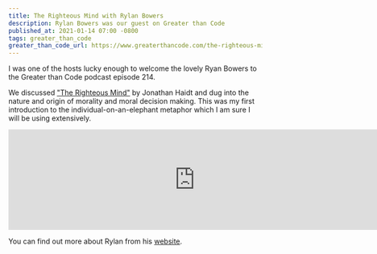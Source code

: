 ```yaml
---
title: The Righteous Mind with Rylan Bowers
description: Rylan Bowers was our guest on Greater than Code
published_at: 2021-01-14 07:00 -0800
tags: greater_than_code
greater_than_code_url: https://www.greaterthancode.com/the-righteous-mind
---
```


I was one of the hosts lucky enough to welcome the lovely Ryan Bowers to the
Greater than Code podcast episode 214.

We discussed ["The Righteous Mind"](https://righteousmind.com) by Jonathan Haidt
and dug into the nature and origin of morality and moral decision making. This
was my first introduction to the individual-on-an-elephant metaphor which I am
sure I will be using extensively.

<iframe src="https://player.fireside.fm/v2/nERs6yQ-+IC-GEYVh?theme=dark" width="740" height="200" frameborder="0" scrolling="no"></iframe>

You can find out more about Rylan from his [website](https://rylanbowers.com).
